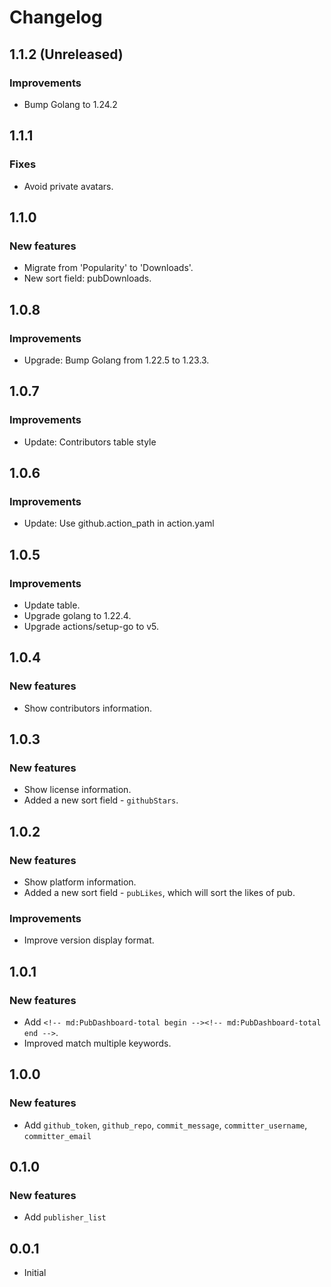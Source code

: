 # Changelog

## 1.1.2 (Unreleased)

### Improvements

- Bump Golang to 1.24.2

## 1.1.1

### Fixes

- Avoid private avatars.

## 1.1.0

### New features

- Migrate from 'Popularity' to 'Downloads'.
- New sort field: pubDownloads.

## 1.0.8

### Improvements

- Upgrade: Bump Golang from 1.22.5 to 1.23.3.

## 1.0.7

### Improvements

- Update: Contributors table style

## 1.0.6

### Improvements

- Update: Use github.action_path in action.yaml

## 1.0.5

### Improvements

- Update table.
- Upgrade golang to 1.22.4.
- Upgrade actions/setup-go to v5.

## 1.0.4

### New features

- Show contributors information.

## 1.0.3

### New features

- Show license information.
- Added a new sort field - `githubStars`.

## 1.0.2

### New features

- Show platform information.
- Added a new sort field - `pubLikes`, which will sort the likes of pub.

### Improvements

- Improve version display format.

## 1.0.1

### New features

- Add `<!-- md:PubDashboard-total begin --><!-- md:PubDashboard-total end -->`.
- Improved match multiple keywords.

## 1.0.0

### New features

- Add `github_token`, `github_repo`, `commit_message`, `committer_username`, `committer_email`

## 0.1.0

### New features

- Add `publisher_list`

## 0.0.1

- Initial